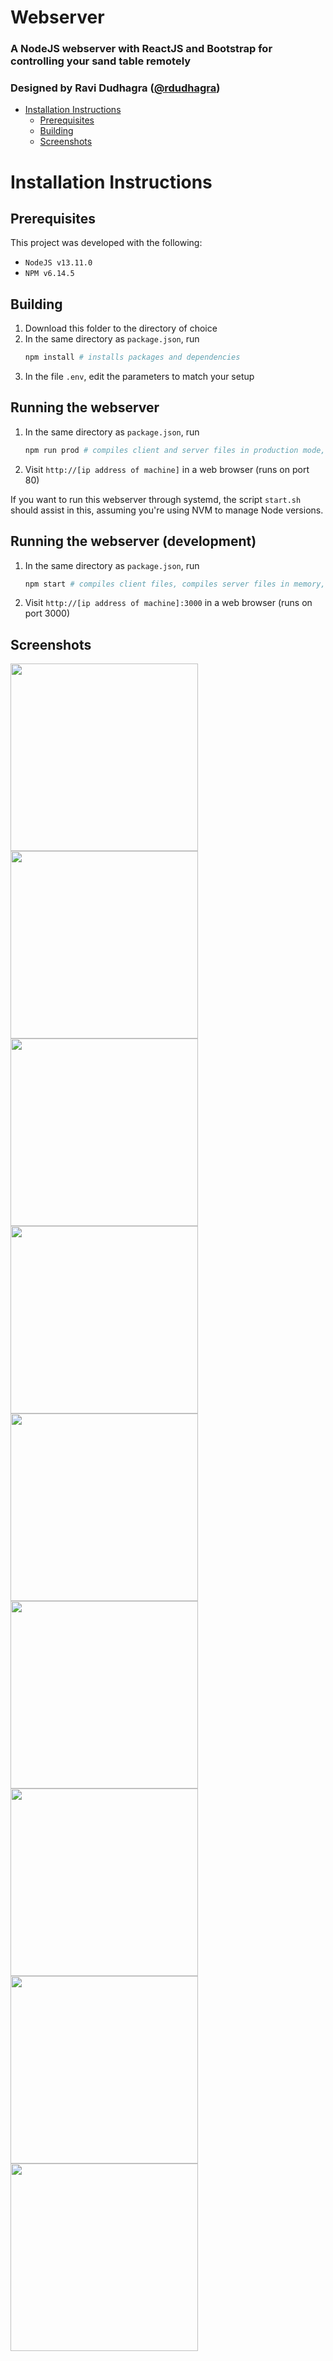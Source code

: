 # Webserver
### A NodeJS webserver with ReactJS and Bootstrap for controlling your sand table remotely
### Designed by Ravi Dudhagra ([@rdudhagra](https://github.com/rdudhagra))

- [Installation Instructions](#installation-instructions)
  - [Prerequisites](#prerequisites)
  - [Building](#building)
  - [Screenshots](#screenshots)

# Installation Instructions

## Prerequisites
This project was developed with the following:
- `NodeJS v13.11.0`
- `NPM v6.14.5`

## Building
1. Download this folder to the directory of choice
2. In the same directory as `package.json`, run
   ```bash
   npm install # installs packages and dependencies
   ```
3. In the file `.env`, edit the parameters to match your setup

## Running the webserver
1. In the same directory as `package.json`, run
   ```bash
   npm run prod # compiles client and server files in production mode, and runs server
   ```
2. Visit `http://[ip address of machine]` in a web browser (runs on port 80)

If you want to run this webserver through systemd, the script `start.sh` should assist in this, assuming you're using NVM to manage Node versions.

## Running the webserver (development)
1. In the same directory as `package.json`, run
   ```bash
   npm start # compiles client files, compiles server files in memory, starts server with nodemon (restarts on file changes)
   ```
2. Visit `http://[ip address of machine]:3000` in a web browser (runs on port 3000)

## Screenshots
<img style="display: inline-block" src="images/2020-09-08-16-35-02.png" width="300">
<img style="display: inline-block" src="images/2020-09-08-16-35-49.png" width="300">
<img style="display: inline-block" src="images/2020-09-08-16-36-49.png" width="300">
<img style="display: inline-block" src="images/2020-09-08-16-36-36.png" width="300">
<img style="display: inline-block" src="images/2020-09-08-16-37-10.png" width="300">
<img style="display: inline-block" src="images/2020-09-08-16-37-21.png" width="300">
<img style="display: inline-block" src="images/2020-09-08-16-37-38.png" width="300">
<img style="display: inline-block" src="images/2020-09-08-16-37-53.png" width="300">
<img style="display: inline-block" src="images/2020-09-08-16-38-06.png" width="300">